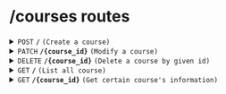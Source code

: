 # /courses routes

<details>
<summary><code>POST</code> <code><b>/</b></code> <code>(Create a course)</code></summary>

<br />only for admin

##### Headers

> | key           | value          | description   |
> | ------------- | -------------- | ------------- |
> | Authorization | `Bearer token` | The jwt token |

##### Body (application/json)

> | key         | required | data type | description                                                   |
> | ----------- | -------- | --------- | ------------------------------------------------------------- |
> | title       | true     | string    | title of the course                                           |
> | timeSlot    | true     | int       | timeSlot of the course                                        |
> | weekday     | true     | string    | e.g. Monday...                                                |
> | courseType  | true     | string    | e.g. group or private                                         |
> | duration    | true     | float     | e.g. 1 (hrs in integer)                                       |
> | weeks       | true     | int       | duration of the course in weeks                               |
> | max         | true     | int       | max people number of the course                               |
> | content     | true     | string    | content of course                                             |
> | startDay    | true     | string    | start date of the course, in format YYYY-MM-DD                |
> | fee         | true     | int       | course fee                                                    |
> | timeIdx     | true     | int[]     | time index of the course (used for table reservations)        |
> | usedTableId | true     | int[]     | table number used in the course (used for table reservations) |
> | coachEmail  | true     | string[]  | email of the coaches                                          |

##### Responses

> | http code | content-type       | response                                                            |
> | --------- | ------------------ | ------------------------------------------------------------------- |
> | `200`     | `application/json` | `{"message": "Success", "course_id": "ObjectId of the new course"}` |
> | `401`     | `text/plain`       | `"No token provided"` or `TokenExpiredError` or ...                 |
> | `403`     | `text/plain`       | `Invalid token`                                                     |
> | `403`     | `application/json` | `{"message": "Not authorized to create courses"}`                   |
> | `500`     | `application/json` | `{"message": "Error message"}`                                      |

</details>

<details>
<summary><code>PATCH</code> <code><b>/{course_id}</b></code> <code>(Modify a course)</code></summary>

<br />only for admin

##### Headers

> | key           | value          | description   |
> | ------------- | -------------- | ------------- |
> | Authorization | `Bearer token` | The jwt token |

##### Path Parameters

> | key       | required | data type | description      |
> | --------- | -------- | --------- | ---------------- |
> | course_id | true     | string    | id of the course |

##### Body (application/json)

> | key                             | required | data type | description |
> | ------------------------------- | -------- | --------- | ----------- |
> | ...something you want to update | true     |           |             |

##### Response

> | http code | content-type       | response                                          |
> | --------- | ------------------ | ------------------------------------------------- |
> | `200`     | `application/json` | `{"message": "Update successfully."}`             |
> | `403`     | `text/plain`       | `Invalid token`                                   |
> | `403`     | `application/json` | `{"message": "Not authorized to update courses"}` |
> | `500`     | `application/json` | `{"message": "Error message"}`                    |

</details>

<details>
<summary><code>DELETE</code> <code><b>/{course_id}</b></code> <code>(Delete a course by given id)</code></summary>

<br />only for admin

##### Headers

> | key           | value          | description   |
> | ------------- | -------------- | ------------- |
> | Authorization | `Bearer token` | The jwt token |

##### Path Parameters

> | key       | required | data type | description      |
> | --------- | -------- | --------- | ---------------- |
> | course_id | true     | string    | id of the course |

##### Responses

> | http code    | content-type       | response                                    |
> | ------------ | ------------------ | ------------------------------------------- |
> | `200`        | `application/json` | `{"message": "Delete course successfully"}` |
> | `400`, `500` | `text/plain`       | N/A                                         |

</details>

<details>
<summary><code>GET</code> <code><b>/</b></code> <code>(List all course)</code></summary>

##### Responses

> | http code | content-type       | response                                                                                                                    |
> | --------- | ------------------ | --------------------------------------------------------------------------------------------------------------------------- |
> | `200`     | `application/json` | `all course information in an array, whose item is a course and the same as create course, except that id is also included` |

</details>
<details>
<summary><code>GET</code> <code><b>/{course_id}</b></code> <code>(Get certain course's information)</code></summary>

##### Path Parameters

> | key       | required | data type | description      |
> | --------- | -------- | --------- | ---------------- |
> | course_id | true     | string    | id of the course |

##### Response

> | http code | content-type       | response                                                                 |
> | --------- | ------------------ | ------------------------------------------------------------------------ |
> | `200`     | `application/json` | `course info, as same as create course, except that id is also included` |
> | `400` ... | `application/json` | `{ message: "error message" }`                                           |

</details>
